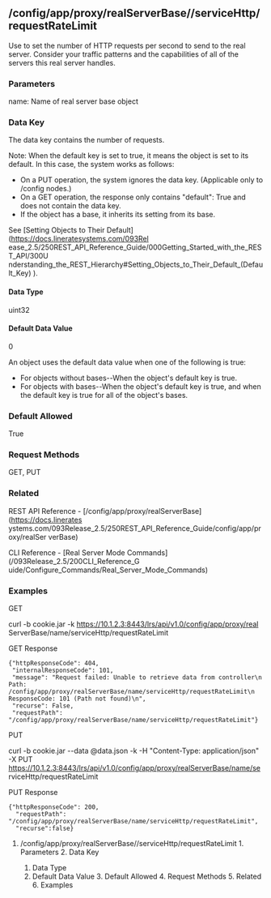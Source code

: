 ## /config/app/proxy/realServerBase/<name>/serviceHttp/requestRateLimit

Use to set the number of HTTP requests per second to send to the real server.
Consider your traffic patterns and the capabilities of all of the servers this
real server handles.

### Parameters

name: Name of real server base object

### Data Key

The data key contains the number of requests.

Note: When the default key is set to true, it means the object is set to its
default. In this case, the system works as follows:

  * On a PUT operation, the system ignores the data key. (Applicable only to /config nodes.)
  * On a GET operation, the response only contains "default": True and does not contain the data key.
  * If the object has a base, it inherits its setting from its base.

See [Setting Objects to Their Default](https://docs.lineratesystems.com/093Rel
ease_2.5/250REST_API_Reference_Guide/000Getting_Started_with_the_REST_API/300U
nderstanding_the_REST_Hierarchy#Setting_Objects_to_Their_Default_(Default_Key)
).

#### Data Type

uint32

#### Default Data Value

0

An object uses the default data value when one of the following is true:

  * For objects without bases--When the object's default key is true.
  * For objects with bases--When the object's default key is true, and when the default key is true for all of the object's bases.

### Default Allowed

True

### Request Methods

GET, PUT

### Related

REST API Reference - [/config/app/proxy/realServerBase](https://docs.linerates
ystems.com/093Release_2.5/250REST_API_Reference_Guide/config/app/proxy/realSer
verBase)

CLI Reference - [Real Server Mode Commands](/093Release_2.5/200CLI_Reference_G
uide/Configure_Commands/Real_Server_Mode_Commands)

### Examples

GET

curl -b cookie.jar -k https://10.1.2.3:8443/lrs/api/v1.0/config/app/proxy/real
ServerBase/name/serviceHttp/requestRateLimit

GET Response

    
    {"httpResponseCode": 404,
     "internalResponseCode": 101,
     "message": "Request failed: Unable to retrieve data from controller\n  Path: /config/app/proxy/realServerBase/name/serviceHttp/requestRateLimit\n  ResponseCode: 101 (Path not found)\n",
     "recurse": False,
     "requestPath": "/config/app/proxy/realServerBase/name/serviceHttp/requestRateLimit"}
    

PUT

curl -b cookie.jar --data @data.json -k -H "Content-Type: application/json" -X
PUT https://10.1.2.3:8443/lrs/api/v1.0/config/app/proxy/realServerBase/name/se
rviceHttp/requestRateLimit

PUT Response

    
    {"httpResponseCode": 200,
      "requestPath": "/config/app/proxy/realServerBase/name/serviceHttp/requestRateLimit",
      "recurse":false}

  1. /config/app/proxy/realServerBase/<name>/serviceHttp/requestRateLimit
    1. Parameters
    2. Data Key
      1. Data Type
      2. Default Data Value
    3. Default Allowed
    4. Request Methods
    5. Related
    6. Examples

